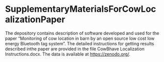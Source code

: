 # SupplementaryMaterialsForCowLocalizationPaper
The depository contains description of software developed and used for the paper “Monitoring of cow location in barn by an open source low cost low energy Bluetooth tag system”. The detailed instructions for getting results described inthe paper are provided in the file CowBhave Localization Instructions.docx.
The data is available at https://zenodo.org/.
